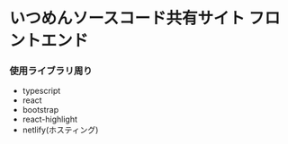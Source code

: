 # いつめんソースコード共有サイト フロントエンド

### 使用ライブラリ周り

- typescript
- react
- bootstrap
- react-highlight
- netlify(ホスティング)
